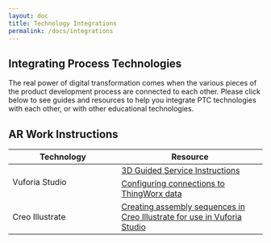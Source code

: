 ```yaml
---
layout: doc
title: Technology Integrations
permalink: /docs/integrations
---
```


<section class="section">
    <div class="container">
        <h2>Integrating Process Technologies</h2>
        <div>The real power of digital transformation comes when the various pieces of the product development process are connected to each other. Please click below to see guides and resources to help you integrate PTC technologies with each other, or with other educational technologies.
        </div>
    </div>
</section>
<div class="container">
        <h2>AR Work Instructions</h2>
        <div>
            <table>
                <thead>
                    <tr>
                        <th width="200">Technology</th>
                        <th>Resource</th>
                    </tr>
                </thead>
                <tbody>
                    <tr>
                        <td rowspan="2">Vuforia Studio</td>
                        <td><a href="http://support.ptc.com/help/vuforia/studio/en/#page/Studio_Help_Center%2Fmetadata%2FMetadata_Intro.html%23">3D Guided Service Instructions</a></td>
                    </tr>
                    <tr>
                        <td><a href="http://support.ptc.com/help/vuforia/studio/en/#page/Studio_Help_Center%2FAnonymousAccess.html">Configuring connections to ThingWorx data</a></td>
                    </tr>
                    <tr>
                        <td rowspan="2">Creo Illustrate</td>
                        <td><a href="http://support.ptc.com/help/vuforia/studio/en/#page/Studio_Help_Center%2FCreateAnimationSequence.html%23">Creating assembly sequences in Creo Illustrate for use in Vuforia Studio</a></td>
                    </tr>
                </tbody>
            </table>
        </div>
</div>